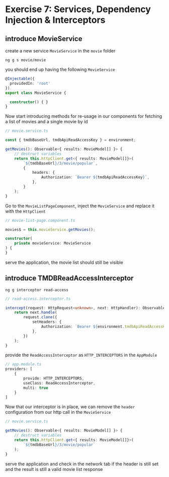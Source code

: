 # Exercise 7: Services, Dependency Injection & Interceptors

## introduce MovieService

create a new service `MovieService` in the `movie` folder

`ng g s movie/movie`

you should end up having the following `MovieService` 

```ts
@Injectable({
  providedIn: 'root'
})
export class MovieService {

  constructor() { }
}
```

Now start introducing methods for re-usage in our components for fetching a list of movies and a single movie by id

```ts
// movie.service.ts

const { tmdbBaseUrl, tmdbApiReadAccessKey } = environment;

getMovies(): Observable<{ results: MovieModel[] }> {
    // destruct variables
    return this.httpClient.get<{ results: MovieModel[]}>(
        `${tmdbBaseUrl}/3/movie/popular`,
        {
            headers: {
                Authorization: `Bearer ${tmdbApiReadAccessKey}`,
            },
        }
    );
}

```

Go to the `MovieListPageComponent`, inject the `MovieService` and replace it with the `HttpClient`

```ts
// movie-list-page.component.ts

movies$ = this.movieService.getMovies();

constructor(
    private movieService: MovieService
) {
}
```

serve the application, the movie list should still be visible

## introduce TMDBReadAccessInterceptor

`ng g interceptor read-access`

```ts
// read-access.interceptor.ts

intercept(request: HttpRequest<unknown>, next: HttpHandler): Observable<HttpEvent<unknown>> {
    return next.handle(
        request.clone({
            setHeaders: {
                Authorization: `Bearer ${environment.tmdbApiReadAccessKey}`
            },
        })
    );
}
```

provide the `ReadAccessInterceptor` as `HTTP_INTERCEPTORS` in the `AppModule`

```ts
// app.module.ts
providers: [
    {
        provide: HTTP_INTERCEPTORS,
        useClass: ReadAccessInterceptor,
        multi: true
    }
]
```

Now that our interceptor is in place, we can remove the `header` configuration from our http call in the `MovieService`

```ts
// movie.service.ts

getMovies(): Observable<{ results: MovieModel[] }> {
    // destruct variables
    return this.httpClient.get<{ results: MovieModel[]}>(
        `${tmdbBaseUrl}/3/movie/popular`
    );
}

```


serve the application and check in the network tab if the header is still set and the result is still a valid movie list response
